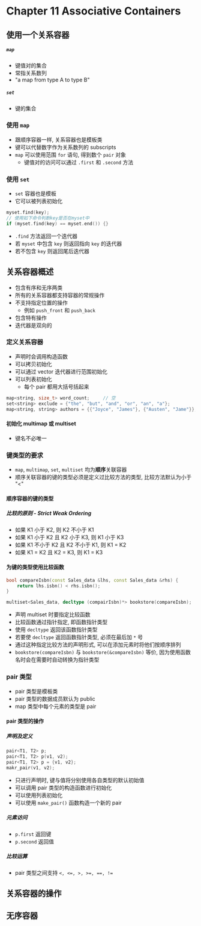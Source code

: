 # Chapter 11 Associative Containers





## 使用一个关系容器



##### `map`

- 键值对的集合
- 常指关系数列
- "a map from type A to type B"

##### `set`

- 键的集合



### 使用 `map`

- 跟顺序容器一样, 关系容器也是模板类
- 键可以代替数字作为关系数列的 subscripts
- `map` 可以使用范围 `for` 语句, 得到数个 `pair` 对象
  - 键值对的访问可以通过 `.first` 和 `.second` 方法



### 使用 `set`

- `set` 容器也是模板
- 它可以被列表初始化

```c++
myset.find(key);
// 使用如下命令判断key是否在myset中
if (myset.find(key) == myset.end()) {}
```

- `.find` 方法返回一个迭代器
- 若 `myset` 中包含 `key` 则返回指向 `key` 的迭代器
- 若不包含 `key` 则返回尾后迭代器





## 关系容器概述



- 包含有序和无序两类
- 所有的关系容器都支持容器的常规操作
- 不支持指定位置的操作
  - 例如 `push_front` 和 `push_back`
- 包含特有操作
- 迭代器是双向的



### 定义关系容器

- 声明时会调用构造函数
- 可以拷贝初始化
- 可以通过 vector 迭代器进行范围初始化
- 可以列表初始化
  - 每个 pair 都用大括号括起来

```c++
map<string, size_t> word_count;		// 空
set<string> exclude = {"the", "but", "and", "or", "an", "a"};
map<string, string> authors = {{"Joyce", "James"}, {"Austen", "Jame"}};
```

#### 初始化 multimap 或 multiset

- 键名不必唯一



### 键类型的要求

- `map`, `multimap`, `set`, `multiset` 均为**顺序**关联容器
- 顺序关联容器的键的类型必须是定义过比较方法的类型, 比较方法默认为小于 "<"



#### 顺序容器的键的类型

##### 比较的原则 - Strict Weak Ordering

- 如果 K1 小于 K2, 则 K2 不小于 K1
- 如果 K1 小于 K2 且 K2 小于 K3, 则 K1 小于 K3
- 如果 K1 不小于 K2 且 K2 不小于 K1, 则 K1 = K2
- 如果 K1 = K2 且 K2 = K3, 则 K1 = K3

#### 为键的类型使用比较函数

```c++
bool compareIsbn(const Sales_data &lhs, const Sales_data &rhs) {
    return lhs.isbn() < rhs.isbn();
}

multiset<Sales_data, decltype (compairIsbn)*> bookstore(compareIsbn);
```

- 声明 multiset 时要指定比较函数
- 比较函数通过指针指定, 即函数指针类型
- 使用 `decltype` 返回该函数指针类型
- 若要使 `decltype` 返回函数指针类型, 必须在最后加 `*` 号
- 通过这种指定比较方法的声明形式, 可以在添加元素时将他们按顺序排列
- `bookstore(compareIsbn)` 与 `bookstore(&compareIsbn)` 等价, 因为使用函数名时会在需要时自动转换为指针类型



### pair 类型

- pair 类型是模板类
- pair 类型的数据成员默认为 public
- map 类型中每个元素的类型是 pair

#### pair 类型的操作

##### 声明及定义

```c++
pair<T1, T2> p;
pair<T1, T2> p(v1, v2);
pair<T1, T2> p = {v1, v2};
makr_pair(v1, v2);
```

- 只进行声明时, 键与值将分别使用各自类型的默认初始值
- 可以调用 pair 类型的构造函数进行初始化
- 可以使用列表初始化
- 可以使用 `make_pair()` 函数构造一个新的 pair

##### 元素访问

- `p.first` 返回键
- `p.second` 返回值

##### 比较运算

- pair 类型之间支持 `<, <=, >, >=, ==, !=`



## 关系容器的操作





## 无序容器